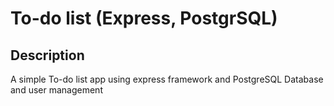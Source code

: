 # To-do list (Express, PostgrSQL)
## Description
A simple To-do list app using express framework and PostgreSQL Database and user management